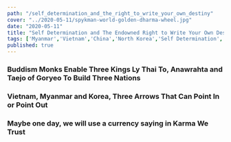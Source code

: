 ```yaml
---
path: "/self_determination_and_the_right_to_write_your_own_destiny"
cover: "../2020-05-11/spykman-world-golden-dharma-wheel.jpg"
date: "2020-05-11"
title: "Self Determination and The Endowned Right to Write Your Own Destiny"
tags: ['Myanmar','Vietnam','China','North Korea','Self Determination','Spykman World','Nicholas Spykman'] 
published: true
---
```


### Buddism Monks Enable Three Kings Ly Thai To, Anawrahta and Taejo of Goryeo To Build Three Nations 


### Vietnam, Myanmar and Korea, Three Arrows That Can Point In or Point Out

    
### Maybe one day, we will use a currency saying in Karma We Trust






